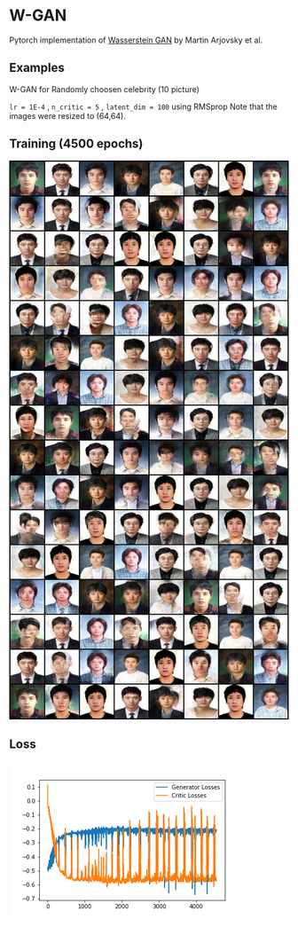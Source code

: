 # W-GAN
Pytorch implementation of [Wasserstein GAN](https://arxiv.org/abs/1701.07875) by Martin Arjovsky et al.
## Examples
W-GAN for Randomly choosen celebrity (10 picture)

`lr = 1E-4` , `n_critic = 5` , `latent_dim = 100` using RMSprop
Note that the images were resized to (64,64).

## Training (4500 epochs)
![samples_imgs](https://github.com/Oowkrap/W-GAN/blob/master/imgs/sample_imgs.png)

## Loss
![loss](https://github.com/Oowkrap/W-GAN/blob/master/imgs/loss.png)
